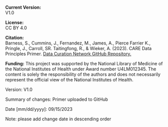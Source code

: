 **Current Version:**   
V1.0 

**License:**   
CC BY 4.0

**Citation:**  
Barness, S., Cummins, J., Fernandez, M., James, A., Pierce Farrier K., Pringle, J., Carroll, SR. Taitingfong, R., & Wieker, A. (2023). CARE Data Principles Primer. [Data Curation Network GitHub Repository.](https://github.com/DataCurationNetwork/data-primers)

**Funding:**
This project was supported by the National Library of Medicine of the National Institutes of Health under Award number U4LM012345. The content is solely the responsibility of the authors and does not necessarily represent the official view of the National Institutes of Health.



Version:
V1.0

Summary of changes: Primer uploaded to GitHub

Date [mm/dd/yyyy]: 09/15/2023

Note: please add change date in descending order